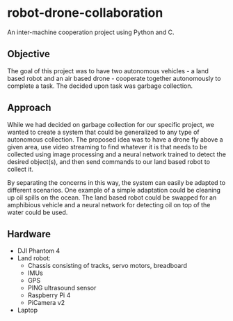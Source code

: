 # robot-drone-collaboration
An inter-machine cooperation project using Python and C.

## Objective
The goal of this project was to have two autonomous vehicles - a land
based robot and an air based drone - cooperate together autonomously
to complete a task. The decided upon task was garbage collection.

## Approach
While we had decided on garbage collection for our specific project,
we wanted to create a system that could be generalized to any type of
autonomous collection. The proposed idea was to have a drone fly above
a given area, use video streaming to find whatever it is that needs to
be collected using image processing and a neural network trained to detect
the desired object(s), and then send commands to our land based robot to
collect it.

By separating the concerns in this way, the system can easily be adapted
to different scenarios. One example of a simple adaptation could be cleaning
up oil spills on the ocean. The land based robot could be swapped for an
amphibious vehicle and a neural network for detecting oil on top of the
water could be used.

## Hardware
* DJI Phantom 4
* Land robot:
    * Chassis consisting of tracks, servo motors, breadboard
    * IMUs
    * GPS
    * PING ultrasound sensor
    * Raspberry Pi 4
    * PiCamera v2
* Laptop
